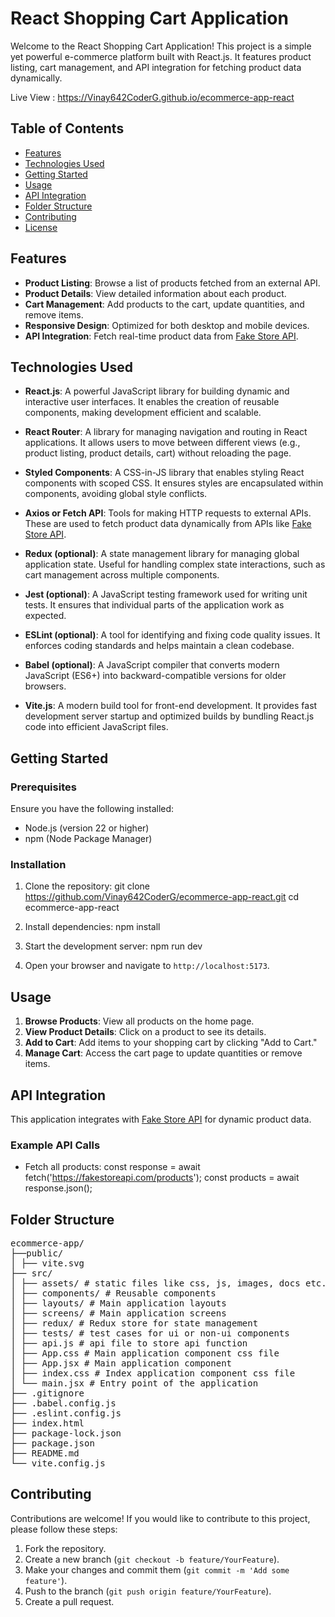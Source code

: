 # React Shopping Cart Application

Welcome to the React Shopping Cart Application! This project is a simple yet powerful e-commerce platform built with React.js. It features product listing, cart management, and API integration for fetching product data dynamically.

Live View : https://Vinay642CoderG.github.io/ecommerce-app-react

## Table of Contents

- [Features](#features)
- [Technologies Used](#technologies-used)
- [Getting Started](#getting-started)
- [Usage](#usage)
- [API Integration](#api-integration)
- [Folder Structure](#folder-structure)
- [Contributing](#contributing)
- [License](#license)

## Features

- **Product Listing**: Browse a list of products fetched from an external API.
- **Product Details**: View detailed information about each product.
- **Cart Management**: Add products to the cart, update quantities, and remove items.
- **Responsive Design**: Optimized for both desktop and mobile devices.
- **API Integration**: Fetch real-time product data from [Fake Store API](https://fakestoreapi.com/).

## Technologies Used

- **React.js**: A powerful JavaScript library for building dynamic and interactive user interfaces. It enables the creation of reusable components, making development efficient and scalable.

- **React Router**: A library for managing navigation and routing in React applications. It allows users to move between different views (e.g., product listing, product details, cart) without reloading the page.

- **Styled Components**: A CSS-in-JS library that enables styling React components with scoped CSS. It ensures styles are encapsulated within components, avoiding global style conflicts.

- **Axios or Fetch API**: Tools for making HTTP requests to external APIs. These are used to fetch product data dynamically from APIs like [Fake Store API](https://fakestoreapi.com/).

- **Redux (optional)**: A state management library for managing global application state. Useful for handling complex state interactions, such as cart management across multiple components.

- **Jest (optional)**: A JavaScript testing framework used for writing unit tests. It ensures that individual parts of the application work as expected.

- **ESLint (optional)**: A tool for identifying and fixing code quality issues. It enforces coding standards and helps maintain a clean codebase.

- **Babel (optional)**: A JavaScript compiler that converts modern JavaScript (ES6+) into backward-compatible versions for older browsers.

- **Vite.js**: A modern build tool for front-end development. It provides fast development server startup and optimized builds by bundling React.js code into efficient JavaScript files.


## Getting Started

### Prerequisites

Ensure you have the following installed:

- Node.js (version 22 or higher)
- npm (Node Package Manager)

### Installation

1. Clone the repository:
git clone https://github.com/Vinay642CoderG/ecommerce-app-react.git
cd ecommerce-app-react


2. Install dependencies:
npm install


3. Start the development server:
npm run dev


4. Open your browser and navigate to `http://localhost:5173`.

## Usage

1. **Browse Products**: View all products on the home page.
2. **View Product Details**: Click on a product to see its details.
3. **Add to Cart**: Add items to your shopping cart by clicking "Add to Cart."
4. **Manage Cart**: Access the cart page to update quantities or remove items.

## API Integration

This application integrates with [Fake Store API](https://fakestoreapi.com/) for dynamic product data.

### Example API Calls

- Fetch all products:
const response = await fetch('https://fakestoreapi.com/products');
const products = await response.json();


## Folder Structure

<pre>
ecommerce-app/ 
├──public/
│ ├── vite.svg
├── src/
│ ├── assets/ # static files like css, js, images, docs etc.
│ ├── components/ # Reusable components
│ ├── layouts/ # Main application layouts
│ ├── screens/ # Main application screens
│ ├── redux/ # Redux store for state management
│ ├── tests/ # test cases for ui or non-ui components
│ ├── api.js # api file to store api function
│ ├── App.css # Main application component css file
│ ├── App.jsx # Main application component
│ ├── index.css # Index application component css file
│ └── main.jsx # Entry point of the application
├── .gitignore
├── .babel.config.js
├── .eslint.config.js
├── index.html
├── package-lock.json
├── package.json
├── README.md
└── vite.config.js
</pre>


## Contributing

Contributions are welcome! If you would like to contribute to this project, please follow these steps:

1. Fork the repository.
2. Create a new branch (`git checkout -b feature/YourFeature`).
3. Make your changes and commit them (`git commit -m 'Add some feature'`).
4. Push to the branch (`git push origin feature/YourFeature`).
5. Create a pull request.
